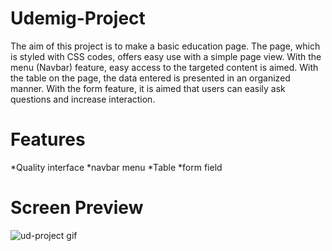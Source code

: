 # Udemig-Project

The aim of this project is to make a basic education page. The page, which is styled with CSS codes, offers easy use with a simple page view. With the menu (Navbar) feature, easy access to the targeted content is aimed. With the table on the page, the data entered is presented in an organized manner. 
With the form feature, it is aimed that users can easily ask questions and increase interaction.

# Features

*Quality interface
*navbar menu
*Table 
*form field

#  Screen Preview
![ud-project gif](https://github.com/ExArass/Udemig-Project/assets/119482782/5a7075f3-65df-49c9-8a1b-9cc358f8fbaf)
